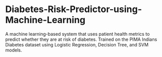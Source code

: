 # Diabetes-Risk-Predictor-using-Machine-Learning
A machine learning-based system that uses patient health metrics to predict whether they are at risk of diabetes. Trained on the PIMA Indians Diabetes dataset using Logistic Regression, Decision Tree, and SVM models.
